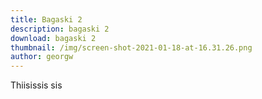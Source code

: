 ```yaml
---
title: Bagaski 2
description: bagaski 2
download: bagaski 2
thumbnail: /img/screen-shot-2021-01-18-at-16.31.26.png
author: georgw
---
```

Thiisissis sis

